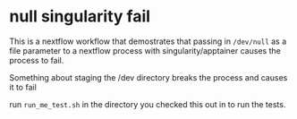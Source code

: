 # null singularity fail

This is a nextflow workflow that demostrates that passing in `/dev/null`
as a file parameter to a nextflow process with singularity/apptainer causes the process to fail.

Something about staging the /dev directory breaks the process and causes it to fail

run `run_me_test.sh` in the directory you checked this out in to run the tests.

